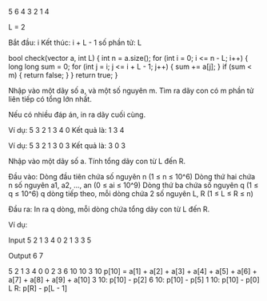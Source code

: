 5 6
4 3 2 1 4

L = 2

Bắt đầu: i
Kết thúc: i + L - 1
số phần tử: L

bool check(vector<int> a, int L) {
    int n = a.size();
    for (int i = 0; i <= n - L; i++) {
        long long sum = 0;
        for (int j = i; j <= i + L - 1; j++) {
            sum += a[j];
        }
        if (sum < m) {
            return false;
        }
    }
    return true;
}

Nhập vào một dãy số a, và một số nguyên m. Tìm ra dãy con có m phần tử liên tiếp có tổng lớn nhất.

Nếu có nhiều đáp án, in ra dãy cuối cùng.

Ví dụ:
5 3
2 1 3 4 0
Kết quả là: 1 3 4

Ví dụ:
5 3
2 1 3 0 3
Kết quả là: 3 0 3


Nhập vào một dãy số a.
Tính tổng dãy con từ L đến R.

Đầu vào:
Dòng đầu tiên chứa số nguyên n (1 ≤ n ≤ 10^6)
Dòng thứ hai chứa n số nguyên a1, a2, ..., an (0 ≤ ai ≤ 10^9)
Dòng thứ ba chứa số nguyên q (1 ≤ q ≤ 10^6)
q dòng tiếp theo, mỗi dòng chứa 2 số nguyên L, R (1 ≤ L ≤ R ≤ n)

Đầu ra:
In ra q dòng, mỗi dòng chứa tổng dãy con từ L đến R.

Ví dụ:

Input
5
2 1 3 4 0
2
1 3
3 5

Output
6
7


5
  2 1 3  4  0
0 2 3 6 10 10
3 10
p[10] = a[1] + a[2] + a[3] + a[4] + a[5] + a[6] + a[7] + a[8] + a[9] + a[10]
3 10: p[10] - p[2]
6 10: p[10] - p[5]
1 10: p[10] - p[0]
L R: p[R] - p[L - 1]